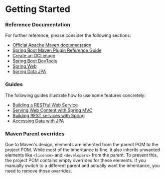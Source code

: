 # Getting Started

### Reference Documentation
For further reference, please consider the following sections:

* [Official Apache Maven documentation](https://maven.apache.org/guides/index.html)
* [Spring Boot Maven Plugin Reference Guide](https://docs.spring.io/spring-boot/3.4.7-SNAPSHOT/maven-plugin)
* [Create an OCI image](https://docs.spring.io/spring-boot/3.4.7-SNAPSHOT/maven-plugin/build-image.html)
* [Spring Boot DevTools](https://docs.spring.io/spring-boot/3.4.7-SNAPSHOT/reference/using/devtools.html)
* [Spring Web](https://docs.spring.io/spring-boot/3.4.7-SNAPSHOT/reference/web/servlet.html)
* [Spring Data JPA](https://docs.spring.io/spring-boot/3.4.7-SNAPSHOT/reference/data/sql.html#data.sql.jpa-and-spring-data)

### Guides
The following guides illustrate how to use some features concretely:

* [Building a RESTful Web Service](https://spring.io/guides/gs/rest-service/)
* [Serving Web Content with Spring MVC](https://spring.io/guides/gs/serving-web-content/)
* [Building REST services with Spring](https://spring.io/guides/tutorials/rest/)
* [Accessing Data with JPA](https://spring.io/guides/gs/accessing-data-jpa/)

### Maven Parent overrides

Due to Maven's design, elements are inherited from the parent POM to the project POM.
While most of the inheritance is fine, it also inherits unwanted elements like `<license>` and `<developers>` from the parent.
To prevent this, the project POM contains empty overrides for these elements.
If you manually switch to a different parent and actually want the inheritance, you need to remove those overrides.

